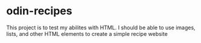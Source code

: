 # odin-recipes
This project is to test my abilites with HTML. I should be able to use images, lists, and other HTML elements to create a simple recipe website